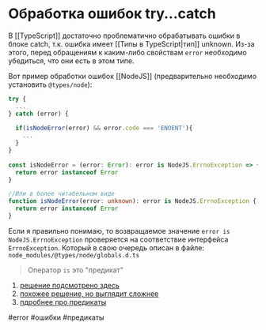 # Обработка ошибок try...catch
В [[TypeScript]] достаточно проблематично обрабатывать ошибки в блоке catch, т.к. ошибка имеет [[Типы в TypeScript|тип]] unknown. Из-за этого, перед обращениям к каким-либо свойствам `error` необходимо убедиться, что они есть в этом типе.

Вот пример обработки ошибок [[NodeJS]] (предварительно необходимо установить `@types/node`):

```typescript
try {
  ...
} catch (error) {
	
  if(isNodeError(error) && error.code === 'ENOENT'){
    ...
  }
}
	
const isNodeError = (error: Error): error is NodeJS.ErrnoException => {
  return error instanceof Error
}	

//Или в более читабельном виде
function isNodeError(error: unknown): error is NodeJS.ErrnoException {
  return error instanceof Error
}
```

Если я правильно понимаю, то возвращаемое значение `error is NodeJS.ErrnoException` проверяется на соответствие интерфейса `ErrnoException`. Который в свою очередь описан в файле: `node_modules/@types/node/globals.d.ts`

>Оператор `is` это "предикат"

1. [решение подсмотрено здесь](https://overcoder.net/q/1122469/%D0%B2-typescript-%D0%BA%D0%B0%D0%BA-%D0%B2%D1%8B-%D0%B4%D0%B5%D0%BB%D0%B0%D0%B5%D1%82%D0%B5-%D1%80%D0%B0%D0%B7%D0%BB%D0%B8%D1%87%D0%B8%D0%B5-%D0%BC%D0%B5%D0%B6%D0%B4%D1%83-node-%D0%B8-%D0%B2%D0%B0%D0%BD%D0%B8%D0%BB%D1%8C%D0%BD%D1%8B%D0%BC%D0%B8-%D1%82%D0%B8%D0%BF%D0%B0%D0%BC%D0%B8-%D0%BE%D1%88%D0%B8%D0%B1%D0%BE%D0%BA#3330283)
2. [похожее решение, но выглядит сложнее](https://dev.to/jdbar/the-problem-with-handling-node-js-errors-in-typescript-and-the-workaround-m64)
3. [пдробнее про предикаты](https://fettblog.eu/typescript-type-predicates/)

#error #ошибки #предикаты